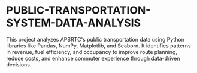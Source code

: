 # PUBLIC-TRANSPORTATION-SYSTEM-DATA-ANALYSIS
This project analyzes APSRTC's public transportation data using Python libraries like Pandas, NumPy, Matplotlib, and Seaborn. It identifies patterns in revenue, fuel efficiency, and occupancy to improve route planning, reduce costs, and enhance commuter experience through data-driven decisions.
